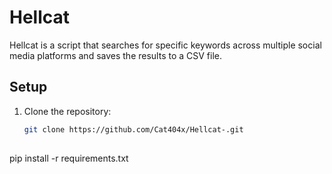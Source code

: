 # Hellcat

Hellcat is a script that searches for specific keywords across multiple social media platforms and saves the results to a CSV file.

## Setup

1. Clone the repository:
   ```sh
   git clone https://github.com/Cat404x/Hellcat-.git
    
pip install -r requirements.txt
